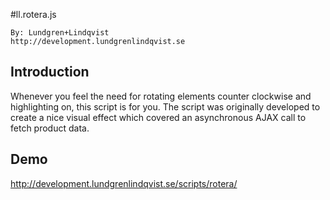 #ll.rotera.js

    By: Lundgren+Lindqvist
    http://development.lundgrenlindqvist.se

## Introduction

Whenever you feel the need for rotating elements counter clockwise and highlighting on, this script is for you. The script was originally developed to create a nice visual effect which covered an asynchronous AJAX call to fetch product data.

## Demo

http://development.lundgrenlindqvist.se/scripts/rotera/